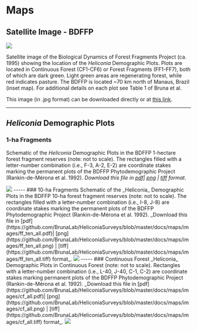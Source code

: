 Maps
================
## Satellite Image - BDFFP


<img src="https://github.com/BrunaLab/HeliconiaSurveys/blob/master/docs/maps/images/bdffpsat.jpg"/>

Satellite image of the Biological Dynamics of Forest Fragments Project (ca. 1995) showing the location of the _Heliconia_ Demographic Plots. Plots are located in Continuous Forest (CF1-CF6) or Forest Fragments (FF1-FF7), both of which are dark green. Light green areas are regenerating forest, while red indicates pasture. The BDFFP is located ~70 km north of Manaus, Brazil (inset map). For additional details on each plot see Table 1 of Bruna et al.

This image (in .jpg format) can be downloaded directly or at [this link](https://github.com/BrunaLab/HeliconiaSurveys/blob/master/docs/maps/images/bdffpsat.jpg).

-----
## _Heliconia_ Demographic Plots  

### 1-ha Fragments

Schematic of the _Heliconia_ Demographic Plots in the BDFFP 1-hectare forest fragment reserves (note: not to scale). The rectangles filled with a letter-number combination (i.e., F-3, A-2, E-2) are coordinate stakes marking the permanent plots of the BDFFP Phytodemographic Project (Rankin-de-Mérona et al. 1992). _Download this file in [pdf](https://github.com/BrunaLab/HeliconiaSurveys/blob/master/docs/maps/images/ff_one_all.pdf)| [png](https://github.com/BrunaLab/HeliconiaSurveys/blob/master/docs/maps/images/ff_one_all.png) | [tiff](https://github.com/BrunaLab/HeliconiaSurveys/blob/master/docs/maps/images/ff_one_all.tiff) format_.

<img src="https://github.com/BrunaLab/HeliconiaSurveys/blob/master/docs/maps/images/ff_one_all.png"/>
-----  
### 10-ha Fragments
Schematic of the _Heliconia_ Demographic Plots in the BDFFP 10-ha forest fragment reserves (note: not to scale). The rectangles filled with a letter-number combination (i.e., I-8, J-8) are coordinate stakes marking the permanent plots of the BDFFP Phytodemographic Project (Rankin-de-Mérona et al. 1992). _Download this file in [pdf](https://github.com/BrunaLab/HeliconiaSurveys/blob/master/docs/maps/images/ff_ten_all.pdf)| [png](https://github.com/BrunaLab/HeliconiaSurveys/blob/master/docs/maps/images/ff_ten_all.png) | [tiff](https://github.com/BrunaLab/HeliconiaSurveys/blob/master/docs/maps/images/ff_ten_all.tiff) format_.

<img src="https://github.com/BrunaLab/HeliconiaSurveys/blob/master/docs/maps/images/ff_ten_all.png"/>
-----  
### Continuous Forest
_Heliconia_ Demographic Plots in Continuous Forest (note: not to scale). Rectangles with a letter-number combination (i.e., L-40, J-40, C-1, C-2) are coordinate stakes marking permanent plots of the BDFFP Phytodemographic Project (Rankin-de-Mérona et al. 1992). _Download this file in [pdf](https://github.com/BrunaLab/HeliconiaSurveys/blob/master/docs/maps/images/cf_all.pdf)| [png](https://github.com/BrunaLab/HeliconiaSurveys/blob/master/docs/maps/images/cf_all.png) | [tiff](https://github.com/BrunaLab/HeliconiaSurveys/blob/master/docs/maps/images/cf_all.tiff) format_.

<img src="https://github.com/BrunaLab/HeliconiaSurveys/blob/master/docs/maps/images/cf_all.png"/>

